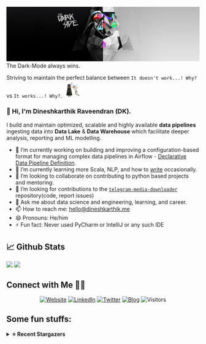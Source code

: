 ![](https://github.com/Dineshkarthik/Dineshkarthik/blob/master/assets/cover.jpg)
The Dark-Mode always wins.

Striving to maintain the perfect balance between `It doesn't work...! Why?` vs `It works...! Why?`. <img src="https://github.com/Dineshkarthik/Dineshkarthik/blob/master/assets/starwars_fight.gif" width="50">


### 👋 Hi, I'm Dineshkarthik Raveendran (DK).

I build and maintain optimized, scalable and highly available **data pipelines** ingesting data into **Data Lake** & **Data Warehouse** which facilitate deeper analysis, reporting and ML modelling.


- 🔭 I’m currently working on building and improving a configuration-based format for managing complex data pipelines in Airflow - [Declarative Data Pipeline Definition](https://www.thoughtworks.com/de/radar/techniques?blipid=202005084).
- 🌱 I’m currently learning more Scala, NLP, and how to [write](https://medium.com/@dineshkarthik.r) occasionally.
- 👯 I’m looking to collaborate on contributing to python based projects and mentoring.
- 🤔 I’m looking for contributions to the [`telegram-media-downloader`](https://github.com/Dineshkarthik/telegram_media_downloader) repository(code, report issues) 
- 💬 Ask me about data science and engineering, learning, and career.
- 📫 How to reach me: [hello@dineshkarthik.me](mailto:hello@dineshkarthik.me)
- 😄 Pronouns: He/him
- ⚡ Fun fact: Never used PyCharm or IntelliJ or any such IDE

## 📈 Github Stats
<img height="180em" src="https://github-readme-stats.vercel.app/api?username=Dineshkarthik&show_icons=true&hide_border=true&&count_private=true&include_all_commits=true" />
<img height="180em" src="https://github-readme-streak-stats.herokuapp.com/?user=Dineshkarthik&hide_border=true" />
  
## Connect with Me 🤝🏻

<p align="center">
<a href="https://dineshkarthik.me"><img alt="Website" src="https://img.shields.io/badge/Website-dineshkarthik.me-blue?style=flat&logo=google-chrome"></a>
<a href="https://www.linkedin.com/in/dineshkarthik-r/"><img alt="LinkedIn" src="https://img.shields.io/badge/LinkedIN-Dineshkarthik%20Raveendran-blue?style=flat&logo=linkedin"></a>
<a href="https://twitter.com/Dineshkarthik_R"><img alt="Twitter" src="https://img.shields.io/badge/Twitter-Dineshkarthik%20R-blue?style=flat&logo=twitter"></a>
<a href="https://medium.com/@dineshkarthik.r"><img alt="Blog" src="https://img.shields.io/badge/Medium-Dineshkarthik%20Raveendran-blue?style=flat&logo=medium"></a>
<img alt="Visitors" src="https://visitor-badge.laobi.icu/badge?page_id=Dineshkarthik">
</p>


## Some fun stuffs:

<details>
  <summary><b>⭐ Recent Stargazers</b></summary>
  <table cellspacing="0" cellpadding="0" style="border: none;">
    <tbody cellspacing="0" cellpadding="0" style="border: none;">
      <tr style="border: none;">
        <td style="border: none">
          <a href="https://github.com/nilaoda">
            <img
              style="border-radius: 50%;"
              align="left"
              src="https://avatars.githubusercontent.com/u/20772925?u=6332a7ef3fc5f4f6ce844a764e912638fc01b64a&v=4"
              width="96"
              height="65"
            />
          </a>
        </td>
        <td style="border: none">
          <div>
            <a href="https://github.com/nilaoda">nilaoda</a> 
            starred <a href="https://github.com/Dineshkarthik/telegram_media_downloader">telegram_media_downloader</a>
          </div>
          <div>
            User Bio: Take your time.
          </div>
        </td>
      </tr>
      <tr style="border: none;">
        <td style="border: none">
          <a href="https://github.com/bondeabhijeet">
            <img
              style="border-radius: 50%;"
              align="left"
              src="https://avatars.githubusercontent.com/u/56062515?u=00d6a88b5e6be96579e10b01be1d3a36b73d77e8&v=4"
              width="96"
              height="65"
            />
          </a>
        </td>
        <td style="border: none">
          <div>
            <a href="https://github.com/bondeabhijeet">Abhijeet Bonde</a> 
            starred <a href="https://github.com/Dineshkarthik/telegram_media_downloader">telegram_media_downloader</a>
          </div>
          <div>
            User Bio: Nothing to 👀 here , no bio...!!
          </div>
        </td>
      </tr>
      <tr style="border: none;">
        <td style="border: none">
          <a href="https://github.com/LemonyCell">
            <img
              style="border-radius: 50%;"
              align="left"
              src="https://avatars.githubusercontent.com/u/32651974?v=4"
              width="96"
              height="65"
            />
          </a>
        </td>
        <td style="border: none">
          <div>
            <a href="https://github.com/LemonyCell">LemonyCell</a> 
            starred <a href="https://github.com/Dineshkarthik/telegram_media_downloader">telegram_media_downloader</a>
          </div>
          <div>
            User Bio: Nothing to 👀 here , no bio...!!
          </div>
        </td>
      </tr>
      <tr style="border: none;">
        <td style="border: none">
          <a href="https://github.com/qwerty59b">
            <img
              style="border-radius: 50%;"
              align="left"
              src="https://avatars.githubusercontent.com/u/130035937?v=4"
              width="96"
              height="65"
            />
          </a>
        </td>
        <td style="border: none">
          <div>
            <a href="https://github.com/qwerty59b">qwerty59b</a> 
            starred <a href="https://github.com/Dineshkarthik/telegram_media_downloader">telegram_media_downloader</a>
          </div>
          <div>
            User Bio: Nothing to 👀 here , no bio...!!
          </div>
        </td>
      </tr>
      <tr style="border: none;">
        <td style="border: none">
          <a href="https://github.com/donald-ning">
            <img
              style="border-radius: 50%;"
              align="left"
              src="https://avatars.githubusercontent.com/u/54016368?u=45aedc40b0a90bed9234798c6918a611455f25d6&v=4"
              width="96"
              height="65"
            />
          </a>
        </td>
        <td style="border: none">
          <div>
            <a href="https://github.com/donald-ning">Ning Wang</a> 
            starred <a href="https://github.com/Dineshkarthik/telegram_media_downloader">telegram_media_downloader</a>
          </div>
          <div>
            User Bio: Nothing to 👀 here , no bio...!!
          </div>
        </td>
      </tr>
      <tr style="border: none;">
        <td style="border: none">
          <a href="https://github.com/HuyN2105">
            <img
              style="border-radius: 50%;"
              align="left"
              src="https://avatars.githubusercontent.com/u/110520635?u=894e1ef9d3518e4633220cc42f944f58fe1d1065&v=4"
              width="96"
              height="65"
            />
          </a>
        </td>
        <td style="border: none">
          <div>
            <a href="https://github.com/HuyN2105">Nguyễn Thanh Huy</a> 
            starred <a href="https://github.com/Dineshkarthik/telegram_media_downloader">telegram_media_downloader</a>
          </div>
          <div>
            User Bio: I'm a high school student who learning to be a full-stack developer
          </div>
        </td>
      </tr>
      <tr style="border: none;">
        <td style="border: none">
          <a href="https://github.com/dkibui">
            <img
              style="border-radius: 50%;"
              align="left"
              src="https://avatars.githubusercontent.com/u/20287372?u=497aa503fd7b00614963436cd0a8bf871d38e83b&v=4"
              width="96"
              height="65"
            />
          </a>
        </td>
        <td style="border: none">
          <div>
            <a href="https://github.com/dkibui">dke</a> 
            starred <a href="https://github.com/Dineshkarthik/codility-training">codility-training</a>
          </div>
          <div>
            User Bio: I am a fullstack developer based in Nairobi Kenya using the Python and Javascript stack. #Django #Nodejs #Express #SvelteKit #Postgres #Mongodb
          </div>
        </td>
      </tr>
      <tr style="border: none;">
        <td style="border: none">
          <a href="https://github.com/PAULbigBA">
            <img
              style="border-radius: 50%;"
              align="left"
              src="https://avatars.githubusercontent.com/u/53979199?v=4"
              width="96"
              height="65"
            />
          </a>
        </td>
        <td style="border: none">
          <div>
            <a href="https://github.com/PAULbigBA">PAULbigBA</a> 
            starred <a href="https://github.com/Dineshkarthik/telegram_media_downloader">telegram_media_downloader</a>
          </div>
          <div>
            User Bio: Nothing to 👀 here , no bio...!!
          </div>
        </td>
      </tr>
      <tr style="border: none;">
        <td style="border: none">
          <a href="https://github.com/xuxuefeng2">
            <img
              style="border-radius: 50%;"
              align="left"
              src="https://avatars.githubusercontent.com/u/13551488?v=4"
              width="96"
              height="65"
            />
          </a>
        </td>
        <td style="border: none">
          <div>
            <a href="https://github.com/xuxuefeng2">xuxuefeng2</a> 
            starred <a href="https://github.com/Dineshkarthik/telegram_media_downloader">telegram_media_downloader</a>
          </div>
          <div>
            User Bio: Nothing to 👀 here , no bio...!!
          </div>
        </td>
      </tr>
      <tr style="border: none;">
        <td style="border: none">
          <a href="https://github.com/ericecchou">
            <img
              style="border-radius: 50%;"
              align="left"
              src="https://avatars.githubusercontent.com/u/3508855?u=a380cf45bbf4d9746d50fb47df1f851344e40b4c&v=4"
              width="96"
              height="65"
            />
          </a>
        </td>
        <td style="border: none">
          <div>
            <a href="https://github.com/ericecchou">Len</a> 
            starred <a href="https://github.com/Dineshkarthik/telegram_media_downloader">telegram_media_downloader</a>
          </div>
          <div>
            User Bio: 打杂的🏰
          </div>
        </td>
      </tr>
      </tbody>
  </table>
</details>